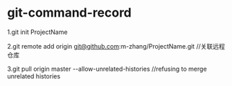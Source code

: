 # git-command-record

1.git init ProjectName

2.git remote add origin git@github.com:m-zhang/ProjectName.git //关联远程仓库

3.git pull origin master --allow-unrelated-histories    //refusing to merge unrelated histories